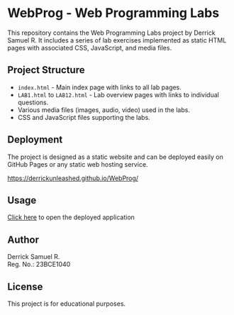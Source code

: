 # WebProg - Web Programming Labs

This repository contains the Web Programming Labs project by Derrick Samuel R. It includes a series of lab exercises implemented as static HTML pages with associated CSS, JavaScript, and media files.

## Project Structure

- `index.html` - Main index page with links to all lab pages.
- `LAB1.html` to `LAB12.html` - Lab overview pages with links to individual questions.
- Various media files (images, audio, video) used in the labs.
- CSS and JavaScript files supporting the labs.

## Deployment

The project is designed as a static website and can be deployed easily on GitHub Pages or any static web hosting service.

https://derrickunleashed.github.io/WebProg/

## Usage

[Click here](https://derrickunleashed.github.io/WebProg/) to open the deployed application

## Author

Derrick Samuel R.  
Reg. No.: 23BCE1040

## License

This project is for educational purposes.
